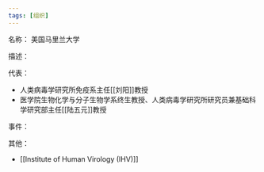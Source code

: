 ```yaml
---
tags: [组织]
---
```


名称：
美国马里兰大学

描述：

代表：
- 人类病毒学研究所免疫系主任[[刘阳]]教授
- 医学院生物化学与分子生物学系终生教授、人类病毒学研究所研究员兼基础科学研究部主任[[陆五元]]教授

事件：

其他：
- [[Institute of Human Virology (IHV)]]
